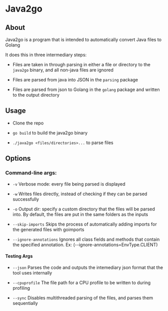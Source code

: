 # Java2go
## About

Java2go is a program that is intended to automatically convert Java files to Golang

It does this in three intermediary steps:

* Files are taken in through parsing in either a file or directory to the `java2go` binary, and all non-java files are ignored

* Files are parsed from java into JSON in the `parsing` package

* Files are parsed from json to Golang in the `golang` package and written to the output directory

## Usage

* Clone the repo

* `go build` to build the java2go binary

* `./java2go <files/directories>...` to parse files

## Options

### Command-line args:

* `-v` Verbose mode: every file being parsed is displayed

* `-w` Writes files directly, instead of checking if they can be parsed successfully

* `-o` Output dir: specify a custom directory that the files will be parsed into. By default, the files are put in the same folders as the inputs

* `--skip-imports` Skips the process of automatically adding imports for the generated files with goimports

* `--ignore-annotations` Ignores all class fields and methods that contain the specified annotation. Ex: (--ignore-annotations=EnvType.CLIENT)

#### Testing Args

* `--json` Parses the code and outputs the intemediary json format that the tool uses internally

* `--cpuprofile` The file path for a CPU profile to be written to during profiling

* `--sync` Disables multithreaded parsing of the files, and parses them sequentially
